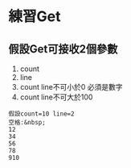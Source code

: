 # 練習Get
## 假設Get可接收2個參數
1. count 
2.  line
3. count line不可小於0 必須是數字 
4. count line不可大於100
```text
假設count=10 line=2
空格:&nbsp;
12
34
56
78
910
```